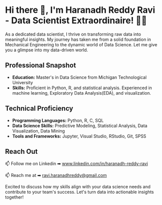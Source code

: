 # Hi there 👋, I'm Haranadh Reddy Ravi - Data Scientist Extraordinaire! 👨‍💻

As a dedicated data scientist, I thrive on transforming raw data into meaningful insights. My journey has taken me from a solid foundation in Mechanical Engineering to the dynamic world of Data Science. Let me give you a glimpse into my data-driven world.

## Professional Snapshot

- **Education:** Master's in Data Science from Michigan Technological University 
- **Skills:** Proficient in Python, R, and statistical analysis. Experienced in machine learning, Exploratory Data Analysis(EDA), and visualization.

## Technical Proficiency

- **Programming Languages:** Python, R, C, SQL
- **Data Science Skills:** Predictive Modeling, Statistical Analysis, Data Visualization, Data Mining
- **Tools and Frameworks:** Jupyter, Visual Studio, RStudio, Git, SPSS

## Reach Out

  📫 Follow me on Linkedin ➡︎ www.linkedin.com/in/haranadh-reddy-ravi

  
  
  📫 Reach me at ➡︎ ravi.haranadhreddy@gmail.com

Excited to discuss how my skills align with your data science needs and contribute to your team's success. Let's turn data into actionable insights together!


<!--
**Haranadhreddy/Haranadhreddy** is a ✨ _special_ ✨ repository because its `README.md` (this file) appears on your GitHub profile.

Here are some ideas to get you started:

- 🔭 I’m currently working on ...
- 🌱 I’m currently learning ...
- 👯 I’m looking to collaborate on ...
- 🤔 I’m looking for help with ...
- 💬 Ask me about ...
- 📫 How to reach me: ...
- 😄 Pronouns: ...
- ⚡ Fun fact: ...
-->
